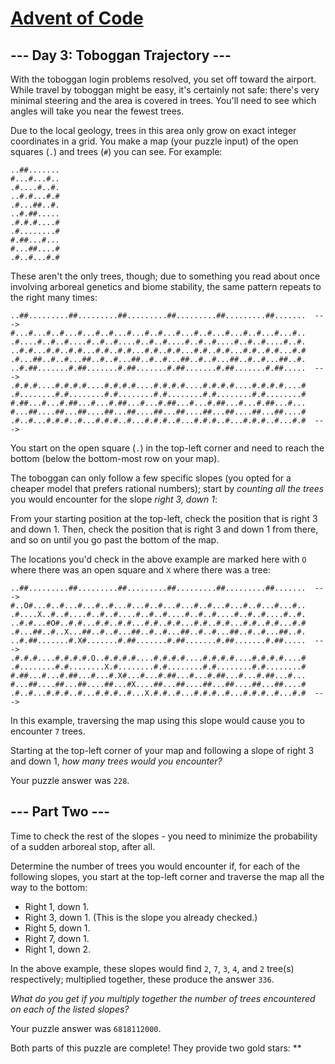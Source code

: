 # [Advent of Code](https://adventofcode.com/)

## --- Day 3: Toboggan Trajectory ---

With the toboggan login problems resolved, you set off toward the
airport. While travel by toboggan might be easy, it's certainly not
safe: there's <span
title="It looks like the toboggan steering system even runs on Intcode! Good thing you don't have to modify it.">very
minimal steering</span> and the area is covered in trees. You'll need to
see which angles will take you near the fewest trees.

Due to the local geology, trees in this area only grow on exact integer
coordinates in a grid. You make a map (your puzzle input) of the open
squares (`.`) and trees (`#`) you can see. For example:

    ..##.......
    #...#...#..
    .#....#..#.
    ..#.#...#.#
    .#...##..#.
    ..#.##.....
    .#.#.#....#
    .#........#
    #.##...#...
    #...##....#
    .#..#...#.#

These aren't the only trees, though; due to something you read about
once involving arboreal genetics and biome stability, the same pattern
repeats to the right many times:

    ..##.........##.........##.........##.........##.........##.......  --->
    #...#...#..#...#...#..#...#...#..#...#...#..#...#...#..#...#...#..
    .#....#..#..#....#..#..#....#..#..#....#..#..#....#..#..#....#..#.
    ..#.#...#.#..#.#...#.#..#.#...#.#..#.#...#.#..#.#...#.#..#.#...#.#
    .#...##..#..#...##..#..#...##..#..#...##..#..#...##..#..#...##..#.
    ..#.##.......#.##.......#.##.......#.##.......#.##.......#.##.....  --->
    .#.#.#....#.#.#.#....#.#.#.#....#.#.#.#....#.#.#.#....#.#.#.#....#
    .#........#.#........#.#........#.#........#.#........#.#........#
    #.##...#...#.##...#...#.##...#...#.##...#...#.##...#...#.##...#...
    #...##....##...##....##...##....##...##....##...##....##...##....#
    .#..#...#.#.#..#...#.#.#..#...#.#.#..#...#.#.#..#...#.#.#..#...#.#  --->

You start on the open square (`.`) in the top-left corner and need to
reach the bottom (below the bottom-most row on your map).

The toboggan can only follow a few specific slopes (you opted for a
cheaper model that prefers rational numbers); start by *counting all the
trees* you would encounter for the slope *right 3, down 1*:

From your starting position at the top-left, check the position that is
right 3 and down 1. Then, check the position that is right 3 and down 1
from there, and so on until you go past the bottom of the map.

The locations you'd check in the above example are marked here with `O`
where there was an open square and `X` where there was a tree:

    ..##.........##.........##.........##.........##.........##.......  --->
    #..O#...#..#...#...#..#...#...#..#...#...#..#...#...#..#...#...#..
    .#....X..#..#....#..#..#....#..#..#....#..#..#....#..#..#....#..#.
    ..#.#...#O#..#.#...#.#..#.#...#.#..#.#...#.#..#.#...#.#..#.#...#.#
    .#...##..#..X...##..#..#...##..#..#...##..#..#...##..#..#...##..#.
    ..#.##.......#.X#.......#.##.......#.##.......#.##.......#.##.....  --->
    .#.#.#....#.#.#.#.O..#.#.#.#....#.#.#.#....#.#.#.#....#.#.#.#....#
    .#........#.#........X.#........#.#........#.#........#.#........#
    #.##...#...#.##...#...#.X#...#...#.##...#...#.##...#...#.##...#...
    #...##....##...##....##...#X....##...##....##...##....##...##....#
    .#..#...#.#.#..#...#.#.#..#...X.#.#..#...#.#.#..#...#.#.#..#...#.#  --->

In this example, traversing the map using this slope would cause you to
encounter `7` trees.

Starting at the top-left corner of your map and following a slope of
right 3 and down 1, *how many trees would you encounter?*

Your puzzle answer was `228`.

## --- Part Two ---

Time to check the rest of the slopes - you need to minimize the
probability of a sudden arboreal stop, after all.

Determine the number of trees you would encounter if, for each of the
following slopes, you start at the top-left corner and traverse the map
all the way to the bottom:

-   Right 1, down 1.
-   Right 3, down 1. (This is the slope you already checked.)
-   Right 5, down 1.
-   Right 7, down 1.
-   Right 1, down 2.

In the above example, these slopes would find `2`, `7`, `3`, `4`, and
`2` tree(s) respectively; multiplied together, these produce the answer
`336`.

*What do you get if you multiply together the number of trees
encountered on each of the listed slopes?*

Your puzzle answer was `6818112000`.

Both parts of this puzzle are complete! They provide two gold stars:
\*\*
